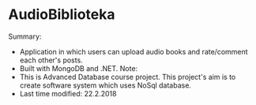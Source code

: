 # AudioBiblioteka

Summary:
 - Application in which users can upload audio books and rate/comment each other's posts.
 - Built with MongoDB and .NET.
Note:
 - This is Advanced Database course project. This project's aim is to create software system which uses NoSql database. 
 - Last time modified: 22.2.2018